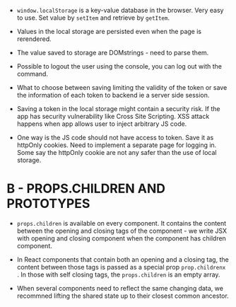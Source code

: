 - `window.localStorage` is a key-value database in the browser. Very easy to use. Set value by `setItem` and retrieve by `getItem`.

- Values in the local storage are persisted even when the page is rerendered.

- The value saved to storage are DOMstrings - need to parse them.

- Possible to logout the user using the console, you can log out with the command.

- What to choose between saving limiting the validity of the token or save the information of each token to backend ie a server side session.

- Saving a token in the local storage might contain a security risk. If the app has security vulnerability like Cross Site Scripting. XSS attack happens when app allows user to inject arbitrary JS code.

- One way is the JS code should not have access to token. Save it as httpOnly cookies. Need to implement a separate page for logging in. Some say the httpOnly cookie are not any safer than the use of local storage.

# B - PROPS.CHILDREN AND PROTOTYPES

- `props.children` is available on every component. It contains the content between the opening and closing tags of the component - we write JSX with opening and closing component when the component has children component.

- In React components that contain both an opening and a closing tag, the content between those tags is passed as a special prop `prop.childrenx `. In those with self closing tags, the `props.children` is an empty array.

- When several components need to reflect the same changing data, we recommned lifting the shared state up to their closest common ancestor. 